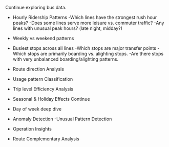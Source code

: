Continue exploring bus data. 

* Hourly Ridership Patterns
-Which lines have the strongest rush hour peaks?
-Does some lines serve more leisure vs. commuter traffic?
-Any lines with unusual peak hours? (late night, midday?)

* Weekly vs weekend patterns

* Busiest stops across all lines
-Which stops are major transfer points
-Which stops are primarily boarding vs. alighting stops.
-Are there stops with very unbalanced boarding/alighting patterns. 

* Route direction Analysis
* Usage pattern Classification
* Trip level Efficiency Analysis
* Seasonal & Holiday Effects
Continue

* Day of week deep dive
* Anomaly Detection
-Unusual Pattern Detection
* Operation Insights
- Route Complementary Analysis
